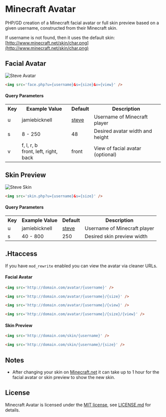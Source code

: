 # Minecraft Avatar

PHP/GD creation of a Minecraft facial avatar or full skin preview based on a given username, constructed from their Minecraft skin.

If username is not found, then it uses the default skin: [http://www.minecraft.net/skin/char.png](http://www.minecraft.net/skin/char.png)

## Facial Avatar

<img src='http://jamiebicknell.github.io/Minecraft-Avatar/1379352360571.png' alt='Steve Avatar' />

```html
<img src='face.php?u={username}&s={size}&v={view}' />
```

#### Query Parameters

<table>
    <tr>
        <th>Key</th>
        <th>Example Value</th>
        <th>Default</th>
        <th>Description</th>
    </tr>
    <tr>
        <td>u</td>
        <td>jamiebicknell</td>
        <td><a href='http://www.minecraft.net/skin/char.png'>steve</a></td>
        <td>Username of Minecraft player</td>
    </tr>
    <tr>
        <td>s</td>
        <td>8 - 250</td>
        <td>48</td>
        <td>Desired avatar width and height</td>
    </tr>
    <tr>
        <td>v</td>
        <td>f, l, r, b<br />front, left, right, back</td>
        <td>front</td>
        <td>View of facial avatar (optional)</td>
    </tr>
</table>

## Skin Preview

<img src='http://jamiebicknell.github.io/Minecraft-Avatar/1379352360572.png' alt='Steve Skin' />

```html
<img src='skin.php?u={username}&s={size}' />
```

#### Query Parameters

<table>
    <tr>
        <th>Key</th>
        <th>Example Value</th>
        <th>Default</th>
        <th>Description</th>
    </tr>
    <tr>
        <td>u</td>
        <td>jamiebicknell</td>
        <td><a href='http://www.minecraft.net/skin/char.png'>steve</a></td>
        <td>Username of Minecraft player</td>
    </tr>
    <tr>
        <td>s</td>
        <td>40 - 800</td>
        <td>250</td>
        <td>Desired skin preview width</td>
    </tr>
</table>

## .Htaccess

If you have `mod_rewrite` enabled you can view the avatar via cleaner URLs.

#### Facial Avatar

```html
<img src='http://domain.com/avatar/{username}' />
```

```html
<img src='http://domain.com/avatar/{username}/{size}' />
```

```html
<img src='http://domain.com/avatar/{username}/{view}' />
```

```html
<img src='http://domain.com/avatar/{username}/{size}/{view}' />
```

#### Skin Preview

```html
<img src='http://domain.com/skin/{username}' />
```

```html
<img src='http://domain.com/skin/{username}/{size}' />
```

## Notes

* After changing your skin on [Minecraft.net](https://minecraft.net/profile) it can take up to 1 hour for the facial avatar or skin preview to show the new skin.

## License

Minecraft Avatar is licensed under the [MIT license](http://opensource.org/licenses/MIT), see [LICENSE.md](https://github.com/jamiebicknell/Minecraft-Avatar/blob/master/LICENSE.md) for details.